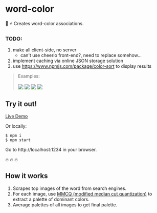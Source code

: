 # word-color

:art: :zap: Creates word-color associations.

### TODO:
1. make all client-side, no server
    - can't use cheerio front-end?, need to replace somehow...
2. implement caching via online JSON storage solution
3. use https://www.npmjs.com/package/color-sort to display results



> Examples:
<br></br>
<img src='/pics/_camoflage.PNG'></img>
<img src='/pics/_coconut.PNG'></img>
<img src='pics/_trophy.PNG'></img>
<img src='pics/_usflag.PNG'></img>

## Try it out!
[Live Demo](wordcolor.netlify.com)

Or locally:
```
$ npm i
$ npm start
```
Go to http://localhost:1234 in your browser.

:fire: :fire: :fire:

## How it works

1. Scrapes top images of the word from search engines.
2. For each image, use [MMCQ (modified median cut quantization)](https://en.wikipedia.org/wiki/Median_cut) to extract a palette of dominant colors.
3. Average palettes of all images to get final palette.